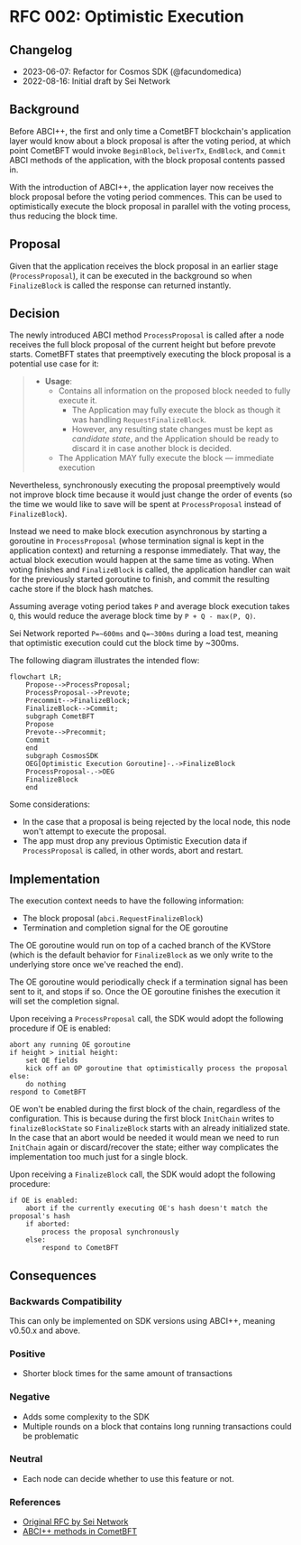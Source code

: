 # RFC 002: Optimistic Execution

## Changelog

* 2023-06-07: Refactor for Cosmos SDK (@facundomedica)
* 2022-08-16: Initial draft by Sei Network

## Background

Before ABCI++, the first and only time a CometBFT blockchain's application layer would know about a block proposal is after the voting period, at which point CometBFT would invoke `BeginBlock`, `DeliverTx`, `EndBlock`, and `Commit` ABCI methods of the application, with the block proposal contents passed in.

With the introduction of ABCI++, the application layer now receives the block proposal before the voting period commences. This can be used to optimistically execute the block proposal in parallel with the voting process, thus reducing the block time.

## Proposal

Given that the application receives the block proposal in an earlier stage (`ProcessProposal`), it can be executed in the background so when `FinalizeBlock` is called the response can returned instantly.

## Decision

The newly introduced ABCI method `ProcessProposal` is called after a node receives the full block proposal of the current height but before prevote starts. CometBFT states that preemptively executing the block proposal is a potential use case for it:

> * **Usage**:
>     * Contains all information on the proposed block needed to fully execute it.
>         * The Application may fully execute the block as though it was handling
>          `RequestFinalizeBlock`.
>         * However, any resulting state changes must be kept as _candidate state_,
>           and the Application should be ready to discard it in case another block is decided.
>     * The Application MAY fully execute the block &mdash; immediate execution

Nevertheless, synchronously executing the proposal preemptively would not improve block time because it would just change the order of events (so the time we would like to save will be spent at `ProcessProposal` instead of `FinalizeBlock`).

Instead we need to make block execution asynchronous by starting a goroutine in `ProcessProposal` (whose termination signal is kept in the application context) and returning a response immediately. That way, the actual block execution would happen at the same time as voting. When voting finishes and `FinalizeBlock` is called, the application handler can wait for the previously started goroutine to finish, and commit the resulting cache store if the block hash matches.

Assuming average voting period takes `P` and average block execution takes `Q`, this would reduce the average block time by `P + Q - max(P, Q)`.

Sei Network reported `P=~600ms` and `Q=~300ms` during a load test, meaning that optimistic execution could cut the block time by ~300ms.

The following diagram illustrates the intended flow:

```mermaid
flowchart LR;
    Propose-->ProcessProposal;
    ProcessProposal-->Prevote;
    Precommit-->FinalizeBlock;
    FinalizeBlock-->Commit;
    subgraph CometBFT
    Propose
    Prevote-->Precommit;
    Commit
    end
    subgraph CosmosSDK
    OEG[Optimistic Execution Goroutine]-.->FinalizeBlock
    ProcessProposal-.->OEG
    FinalizeBlock
    end
```

Some considerations:

- In the case that a proposal is being rejected by the local node, this node won't attempt to execute the proposal.
- The app must drop any previous Optimistic Execution data if `ProcessProposal` is called, in other words, abort and restart.

## Implementation

The execution context needs to have the following information:
- The block proposal (`abci.RequestFinalizeBlock`)
- Termination and completion signal for the OE goroutine

The OE goroutine would run on top of a cached branch of the KVStore (which is the default behavior for `FinalizeBlock` as we only write to the underlying store once we've reached the end).

The OE goroutine would periodically check if a termination signal has been sent to it, and stops if so. Once the OE goroutine finishes the execution it will set the completion signal.

Upon receiving a `ProcessProposal` call, the SDK would adopt the following procedure if OE is enabled:

```
abort any running OE goroutine
if height > initial height:
    set OE fields
    kick off an OP goroutine that optimistically process the proposal
else:
    do nothing
respond to CometBFT
```

OE won't be enabled during the first block of the chain, regardless of the configuration. This is because during the first block `InitChain` writes to `finalizeBlockState` so `FinalizeBlock` starts with an already initialized state. In the case that an abort would be needed it would mean we need to run `InitChain` again or discard/recover the state; either way complicates the implementation too much just for a single block.

Upon receiving a `FinalizeBlock` call, the SDK would adopt the following procedure:

```
if OE is enabled:
    abort if the currently executing OE's hash doesn't match the proposal's hash
    if aborted:
        process the proposal synchronously
    else:
        respond to CometBFT
```

## Consequences

### Backwards Compatibility

This can only be implemented on SDK versions using ABCI++, meaning v0.50.x and above.

### Positive

- Shorter block times for the same amount of transactions

### Negative

- Adds some complexity to the SDK
- Multiple rounds on a block that contains long running transactions could be problematic

### Neutral

- Each node can decide whether to use this feature or not.

### References

- [Original RFC by Sei Network](https://github.com/sei-protocol/sei-chain/blob/81b8af7980df722a63a910cc35ff96e60a94cbfe/docs/rfc/rfc-000-optimistic-proposal-processing.md)
- [ABCI++ methods in CometBFT](https://github.com/cometbft/cometbft/blob/a09f5d33ecd8846369b93cae9063291eb8abc3a0/spec/abci/abci%2B%2B_methods.md)